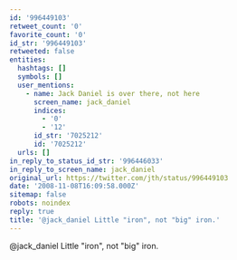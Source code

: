 ```yaml
---
id: '996449103'
retweet_count: '0'
favorite_count: '0'
id_str: '996449103'
retweeted: false
entities:
  hashtags: []
  symbols: []
  user_mentions:
    - name: Jack Daniel is over there, not here
      screen_name: jack_daniel
      indices:
        - '0'
        - '12'
      id_str: '7025212'
      id: '7025212'
  urls: []
in_reply_to_status_id_str: '996446033'
in_reply_to_screen_name: jack_daniel
original_url: https://twitter.com/jth/status/996449103
date: '2008-11-08T16:09:58.000Z'
sitemap: false
robots: noindex
reply: true
title: '@jack_daniel Little "iron", not "big" iron.'
---
```


@jack_daniel Little "iron", not "big" iron.